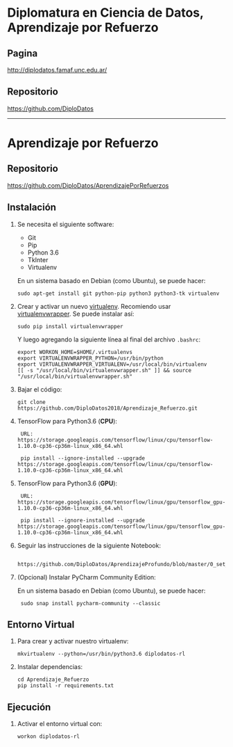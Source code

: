 Diplomatura en Ciencia de Datos, Aprendizaje por Refuerzo
=========================================================

Pagina
------

http://diplodatos.famaf.unc.edu.ar/


Repositorio
-----------

https://github.com/DiploDatos

-------------------------------------------------------------------------------

Aprendizaje por Refuerzo
========================

Repositorio
-----------

https://github.com/DiploDatos/AprendizajePorRefuerzos


Instalación
-----------

1.  Se necesita el siguiente software:

    -   Git
    -   Pip
    -   Python 3.6
    -   TkInter
    -   Virtualenv

    En un sistema basado en Debian (como Ubuntu), se puede hacer:

        sudo apt-get install git python-pip python3 python3-tk virtualenv

2.  Crear y activar un nuevo [virtualenv]. Recomiendo usar [virtualenvwrapper]. Se puede instalar así:

        sudo pip install virtualenvwrapper

    Y luego agregando la siguiente línea al final del archivo `.bashrc`:

        export WORKON_HOME=$HOME/.virtualenvs
        export VIRTUALENVWRAPPER_PYTHON=/usr/bin/python
        export VIRTUALENVWRAPPER_VIRTUALENV=/usr/local/bin/virtualenv
        [[ -s "/usr/local/bin/virtualenvwrapper.sh" ]] && source "/usr/local/bin/virtualenvwrapper.sh"

3.  Bajar el código:

        git clone https://github.com/DiploDatos2018/Aprendizaje_Refuerzo.git

4. TensorFlow para Python3.6 (**CPU**):

        URL: https://storage.googleapis.com/tensorflow/linux/cpu/tensorflow-1.10.0-cp36-cp36m-linux_x86_64.whl

        pip install --ignore-installed --upgrade https://storage.googleapis.com/tensorflow/linux/cpu/tensorflow-1.10.0-cp36-cp36m-linux_x86_64.whl

5. TensorFlow para Python3.6 (**GPU**):

        URL: https://storage.googleapis.com/tensorflow/linux/gpu/tensorflow_gpu-1.10.0-cp36-cp36m-linux_x86_64.whl

        pip install --ignore-installed --upgrade https://storage.googleapis.com/tensorflow/linux/gpu/tensorflow_gpu-1.10.0-cp36-cp36m-linux_x86_64.whl

6. Seguir las instrucciones de la siguiente Notebook:

        https://github.com/DiploDatos/AprendizajeProfundo/blob/master/0_set_up.ipynb

7. (Opcional) Instalar PyCharm Community Edition:

    En un sistema basado en Debian (como Ubuntu), se puede hacer:

        sudo snap install pycharm-community --classic

Entorno Virtual
---------------

1.  Para crear y activar nuestro virtualenv:

        mkvirtualenv --python=/usr/bin/python3.6 diplodatos-rl

4.  Instalar dependencias:

        cd Aprendizaje_Refuerzo
        pip install -r requirements.txt


Ejecución
---------

1.  Activar el entorno virtual con:

        workon diplodatos-rl



<!---------------------- Links ---------------------->
[virtualenv]: http://virtualenv.readthedocs.org/en/latest/virtualenv.html
[virtualenvwrapper]: http://virtualenvwrapper.readthedocs.org/en/latest/install.html#basic-installation
